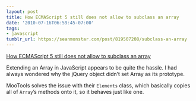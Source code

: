 ```yaml
---
layout: post
title: How ECMAScript 5 still does not allow to subclass an array
date: '2010-07-16T06:59:45-07:00'
tags:
- javascript
tumblr_url: https://seanmonstar.com/post/819507208/subclass-an-array
---
```

[How ECMAScript 5 still does not allow to subclass an array](http://perfectionkills.com/how-ecmascript-5-still-does-not-allow-to-subclass-an-array/)  

Extending an Array in JavaScript appears to be quite the hassle. I had always wondered why the jQuery object didn’t set Array as its prototype.

MooTools solves the issue with their `Elements` class, which basically copies all of `Array`’s methods onto it, so it behaves just like one.

